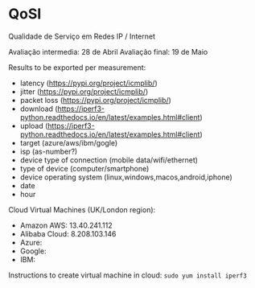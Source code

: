 # QoSI
Qualidade de Serviço em Redes IP / Internet

Avaliação intermedia: 28 de Abril
Avaliação final: 19 de Maio

Results to be exported per measurement:
  - latency (https://pypi.org/project/icmplib/)
  - jitter (https://pypi.org/project/icmplib/) 
  - packet loss (https://pypi.org/project/icmplib/)
  - download (https://iperf3-python.readthedocs.io/en/latest/examples.html#client)
  - upload (https://iperf3-python.readthedocs.io/en/latest/examples.html#client)
  - target (azure/aws/ibm/gogle)
  - isp (as-number?) 
  - device type of connection (mobile data/wifi/ethernet)
  - type of device (computer/smartphone)
  - device operating system (linux,windows,macos,android,iphone)
  - date
  - hour

Cloud Virtual Machines (UK/London region):
  - Amazon AWS: 13.40.241.112
  - Alibaba Cloud: 8.208.103.146
  - Azure:
  - Google:
  - IBM:

Instructions to create virtual machine in cloud:
```sudo yum install iperf3```
